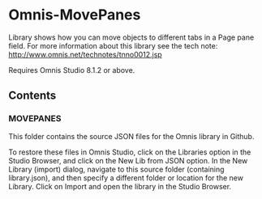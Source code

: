 # Omnis-MovePanes
Library shows how you can move objects to different tabs in a Page pane field. For more information about this library see the tech note: http://www.omnis.net/technotes/tnno0012.jsp

Requires Omnis Studio 8.1.2 or above.

## Contents
### MOVEPANES
This folder contains the source JSON files for the Omnis library in Github. 

To restore these files in Omnis Studio, click on the Libraries option in the Studio Browser, and click on the New Lib from JSON option. In the New Library (import) dialog, navigate to this source folder (containing library.json), and then specify a different folder or location for the new Library. Click on Import and open the library in the Studio Browser. 
